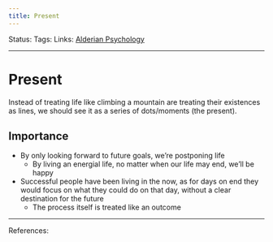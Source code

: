 ```yaml
---
title: Present
---
```

Status:
Tags:
Links: [Alderian Psychology](out/alderian-psychology.md)
___
# Present
Instead of treating life like climbing a mountain are treating their existences as lines, we should see it as a series of dots/moments (the present).
## Importance
- By only looking forward to future goals, we’re postponing life
	- By living an energial life, no matter when our life may end, we’ll be happy
- Successful people have been living in the now, as for days on end they would focus on what they could do on that day, without a clear destination for the future
	- The process itself is treated like an outcome

___
References: